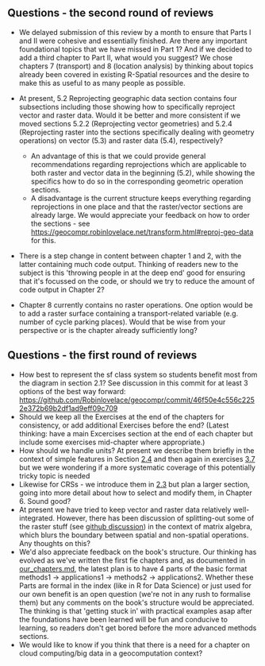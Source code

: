 ## Questions - the second round of reviews

- We delayed submission of this review by a month to ensure that Parts I and II were cohesive and essentially finished. Are there any important foundational topics that we have missed in Part 1? And if we decided to add a third chapter to Part II, what would you suggest? We chose chapters 7 (transport) and 8 (location analysis) by thinking about topics already been covered in existing R-Spatial resources and the desire to make this as useful to as many people as possible.

- At present, 5.2 Reprojecting geographic data section contains four subsections including those showing how to specifically reproject vector and raster data.
Would it be better and more consistent if we moved sections 5.2.2 (Reprojecting vector geometries) and 5.2.4 (Reprojecting raster into the sections specifically dealing with geometry operations) on vector (5.3) and raster data (5.4), respectively?
    - An advantage of this is that we could provide general recommendations regarding reprojections which are applicable to both raster and vector data in the beginning (5.2), while showing the specifics how to do so in the corresponding geometric operation sections.
    - A disadvantage is the current structure keeps everything regarding reprojections in one place and that the raster/vector sections are already large. We would appreciate your feedback on how to order the sections - see https://geocompr.robinlovelace.net/transform.html#reproj-geo-data for this.

- There is a step change in content between chapter 1 and 2, with the latter containing much code output. Thinking of readers new to the subject is this 'throwing people in at the deep end' good for ensuring that it's focussed on the code, or should we try to reduce the amount of code output in Chapter 2?

- Chapter 8 currently contains no raster operations. One option would be to add a raster surface containing a transport-related variable (e.g. number of cycle parking places). Would that be wise from your perspective or is the chapter already sufficiently long?

## Questions - the first round of reviews

- How best to represent the sf class system so students benefit most from the diagram in section 2.1? See discussion in this commit for at least 3 options of the best way forward: https://github.com/Robinlovelace/geocompr/commit/46f50e4c556c2252e372b69b2df1ad9eff09c709
- Should we keep all the Exercises at the end of the chapters for consistency, or add additional Exercises before the end? (Latest thinking: have a main Excercises section at the end of each chapter but include some exercises mid-chapter where appropriate.)
- How should we handle units? At present we describe them briefly in the context of simple features in Section [2.4](http://robinlovelace.net/geocompr/spatial-class.html#units) and then again in exercises [3.7](http://robinlovelace.net/geocompr/attr.html#exercises-2) but we were wondering if a more systematic coverage of this potentially tricky topic is needed
- Likewise for CRSs - we introduce them in [2.3](http://robinlovelace.net/geocompr/spatial-class.html#crs-intro) but plan a larger section, going into more detail about how to select and modify them, in Chapter 6. Sound good?
- At present we have tried to keep vector and raster data relatively well-integrated. However, there has been discussion of splitting-out some of the raster stuff (see [github discussion](https://github.com/Robinlovelace/geocompr/pull/80#discussion_r135806844)) in the context of matrix algebra, which blurs the boundary between spatial and non-spatial operations. Any thoughts on this?
- We'd also appreciate feedback on the book's structure. Our thinking has evolved as we've written the first fie chapters and, as documented in [our_chapters.md](https://github.com/Robinlovelace/geocompr/blob/master/our_chapters.md), the latest plan is to have 4 parts of the basic format methods1 -> applications1 -> methods2 -> applications2. Whether these Parts are formal in the index (like in R for Data Science) or just used for our own benefit is an open question (we're not in any rush to formalise them) but any comments on the book's structure would be appreciated. The thinking is that 'getting stuck in' with practical examples asap after the foundations have been learned will be fun and conducive to learning, so readers don't get bored before the more advanced methods sections.
- We would like to know if you think that there is a need for a chapter on cloud computing/big data in a geocomputation context?
